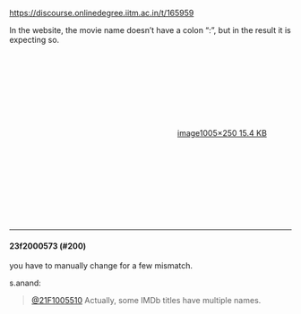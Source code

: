 https://discourse.onlinedegree.iitm.ac.in/t/165959

In the website, the movie name doesn’t have a colon “:”, but in the result it is expecting so.</p>
<p><div class="lightbox-wrapper"><a class="lightbox" data-download-href="/uploads/short-url/q1Vk5U1H0025uRsjHHZJ4ZicKCU.png?dl=1" href="https://europe1.discourse-cdn.com/flex013/uploads/iitm/original/3X/b/6/b67037a225011416ec63654326f63aa3ee1542c4.png" rel="noopener nofollow ugc" title="image"><div class="meta"><svg aria-hidden="true" class="fa d-icon d-icon-far-image svg-icon"><use href="#far-image"></use></svg><span class="filename">image</span><span class="informations">1005×250 15.4 KB</span><svg aria-hidden="true" class="fa d-icon d-icon-discourse-expand svg-icon"><use href="#discourse-expand"></use></svg></div></a></div></p><hr>

<h4>23f2000573 (#200)</h4>
<p>you have to manually change for a few mismatch.</p>
<aside class="quote group-faculty" data-full="true" data-post="140" data-topic="165959" data-username="s.anand">
<div class="title">
<div class="quote-controls"></div>
 s.anand:</div>
<blockquote>
<p><a class="mention" href="/u/21f1005510">@21F1005510</a> Actually, some IMDb titles have multiple names.